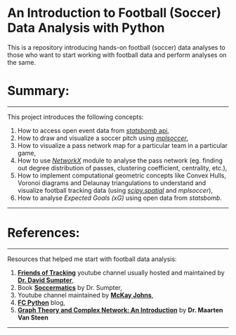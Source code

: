 # An Introduction to Football (Soccer) Data Analysis with Python
This is a repository introducing hands-on football (soccer) data analyses to those who want to start working with football data and perform analyses on the same.

# Summary:

---
This project introduces the following concepts:
1. How to access open event data from [*statsbomb* api](https://github.com/statsbomb/open-data#:~:text=StatsBomb%20Open%20Data%20Welcome%20to%20the%20StatsBomb%20Open,encourage%20new%20research%20and%20analysis%20at%20all%20levels.),
2. How to draw and visualize a soccer pitch using [*mplsoccer*](https://mplsoccer.readthedocs.io/en/latest/index.html), 
3. How to visualize a pass network map for a particular team in a particular game,
4. How to use [*NetworkX*](https://networkx.org/) module to analyse the pass network (eg. finding out degree distribution of passes, clustering coefficient, centrality, etc.), 
5. How to implement computational geometric concepts like Convex Hulls, Voronoi diagrams and Delaunay triangulations to understand and visualize football tracking data (using [*scipy.spatial*](https://docs.scipy.org/doc/scipy/reference/spatial.html) and *mplsoccer*),
6. How to analyse *Expected Goals (xG)* using open data from *statsbomb*.
---

# References:

---
Resources that helped me start with football data analysis:
1. [**Friends of Tracking**](https://www.youtube.com/channel/UCUBFJYcag8j2rm_9HkrrA7w) youtube channel usually hosted and maintained by [**Dr. David Sumpter**](https://www.david-sumpter.com/),
2. Book [**Soccermatics**](https://www.amazon.co.uk/Soccermatics-Mathematical-Adventures-Pro-Bloomsbury/dp/1472924142/ref=tmm_pap_swatch_0?_encoding=UTF8&qid=&sr=) by Dr. Sumpter,
3. Youtube channel maintained by [**McKay Johns**](https://www.youtube.com/channel/UCmqincDKps3syxvD4hbODSg),
4. [**FC Python**](https://fcpython.com/) blog,
5. [**Graph Theory and Complex Network: An Introduction**](https://www.amazon.com/Graph-Theory-Complex-Networks-Introduction/dp/9081540610) by **Dr. Maarten Van Steen**
---

